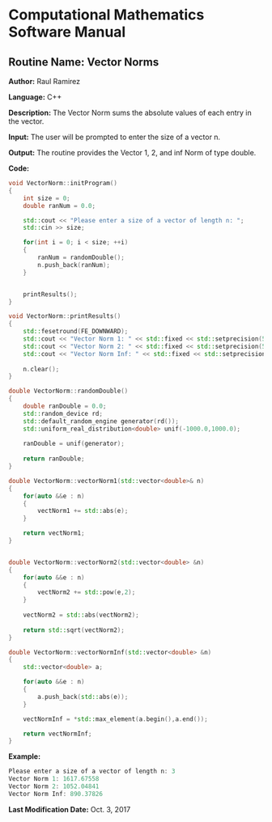 # Computational Mathematics Software Manual

## **Routine Name:** Vector Norms

**Author:** Raul Ramirez

**Language:** C++

**Description:** The Vector Norm sums the absolute values of each entry in the vector.

**Input:**  The user will be prompted to enter the size of a vector n.

**Output:** The routine provides the Vector 1, 2, and inf Norm of type double.

**Code:**
```C++
void VectorNorm::initProgram()
{
	int size = 0;
	double ranNum = 0.0;

	std::cout << "Please enter a size of a vector of length n: ";
	std::cin >> size;

	for(int i = 0; i < size; ++i)
	{
		ranNum = randomDouble();
		n.push_back(ranNum);
	}


	printResults();
}

void VectorNorm::printResults()
{
	std::fesetround(FE_DOWNWARD);
	std::cout << "Vector Norm 1: " << std::fixed << std::setprecision(5) << vectorNorm1(n) << std::endl;
	std::cout << "Vector Norm 2: " << std::fixed << std::setprecision(5) << vectorNorm2(n) << std::endl;
	std::cout << "Vector Norm Inf: " << std::fixed << std::setprecision(5) << vectorNormInf(n) << std::endl;
	
	n.clear();
}

double VectorNorm::randomDouble()
{
	double ranDouble = 0.0;
	std::random_device rd;
	std::default_random_engine generator(rd());
	std::uniform_real_distribution<double> unif(-1000.0,1000.0);
	
	ranDouble = unif(generator);
	
	return ranDouble;	
}

double VectorNorm::vectorNorm1(std::vector<double>& n)
{
	for(auto &&e : n)
	{
		vectNorm1 += std::abs(e);	
	}

	return vectNorm1;
}


double VectorNorm::vectorNorm2(std::vector<double> &n)
{
	for(auto &&e : n)
	{
		vectNorm2 += std::pow(e,2);
	}
	
	vectNorm2 = std::abs(vectNorm2);
	
	return std::sqrt(vectNorm2);
}

double VectorNorm::vectorNormInf(std::vector<double> &n)
{
	std::vector<double> a;

	for(auto &&e : n)
	{
		a.push_back(std::abs(e));
	}

	vectNormInf = *std::max_element(a.begin(),a.end());

	return vectNormInf; 
}
```

**Example:**
```C++
Please enter a size of a vector of length n: 3
Vector Norm 1: 1617.67558
Vector Norm 2: 1052.04841
Vector Norm Inf: 890.37826
```

**Last Modification Date:** Oct. 3, 2017
